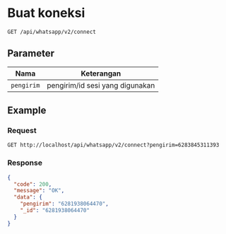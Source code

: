 # Buat koneksi

```http
GET /api/whatsapp/v2/connect
```

## Parameter

| Nama       | Keterangan                      |
| ---------- | ------------------------------- |
| `pengirim` | pengirim/id sesi yang digunakan |

## Example

### Request

```http
GET http://localhost/api/whatsapp/v2/connect?pengirim=6283845311393
```

### Response

```json
{
  "code": 200,
  "message": "OK",
  "data": {
    "pengirim": "6281938064470",
    "_id": "6281938064470"
  }
}
```
